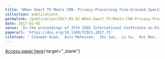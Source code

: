 ```yaml
---
title: "When Smart TV Meets CRN: Privacy-Preserving Fine-Grained Spectrum Access"
collection: publications
permalink: /publication/2017-01-01-When-Smart-TV-Meets-CRN-Privacy-Preserving-Fine-Grained-Spectrum-Access
date: 2017-01-01
venue: 'In the proceedings of 37th IEEE International Conference on Distributed Computing Systems, ICDCS 2017, Atlanta, GA, USA, June 5-8, 2017'
paperurl: 'https://doi.org/10.1109/ICDCS.2017.75'
citation: ' Chaowen Guan,  Aziz Mohaisen,  Zhi Sun,  Lu Su,  Kui Ren,  Yaling Yang, &quot;When Smart TV Meets CRN: Privacy-Preserving Fine-Grained Spectrum Access.&quot; In the proceedings of 37th IEEE International Conference on Distributed Computing Systems, ICDCS 2017, Atlanta, GA, USA, June 5-8, 2017, 2017.'
---
```

[Access paper here](https://doi.org/10.1109/ICDCS.2017.75){:target="_blank"}
